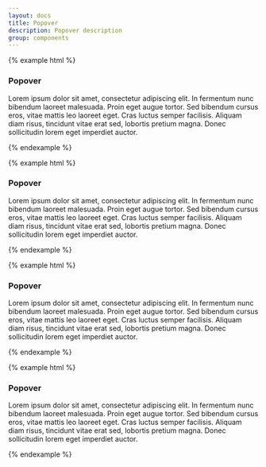 ```yaml
---
layout: docs
title: Popover
description: Popover description
group: components
---
```


{% example html %}

<div class="sv-popover">
   <div class="sv-popover__arrow sv-popover__arrow--top"></div>
   <div class="sv-popover__header">
      <h3 class="sv-popover__header__title">Popover</h3>
   </div>
   <div class="sv-popover__content">
      Lorem ipsum dolor sit amet, consectetur adipiscing elit. In fermentum nunc bibendum laoreet malesuada. Proin eget augue tortor. Sed bibendum cursus eros, vitae mattis leo laoreet eget. Cras luctus semper facilisis. Aliquam diam risus, tincidunt vitae erat sed, lobortis pretium magna. Donec sollicitudin lorem eget imperdiet auctor.
   </div>
</div>

{% endexample %}

{% example html %}

<div class="sv-popover">
   <div class="sv-popover__arrow sv-popover__arrow--bottom"></div>
   <div class="sv-popover__header">
      <h3 class="sv-popover__header__title">Popover</h3>
   </div>
   <div class="sv-popover__content">
      Lorem ipsum dolor sit amet, consectetur adipiscing elit. In fermentum nunc bibendum laoreet malesuada. Proin eget augue tortor. Sed bibendum cursus eros, vitae mattis leo laoreet eget. Cras luctus semper facilisis. Aliquam diam risus, tincidunt vitae erat sed, lobortis pretium magna. Donec sollicitudin lorem eget imperdiet auctor.
   </div>
</div>

{% endexample %}

{% example html %}

<div class="sv-popover">
   <div class="sv-popover__arrow sv-popover__arrow--left"></div>
   <div class="sv-popover__header">
      <h3 class="sv-popover__header__title">Popover</h3>
   </div>
   <div class="sv-popover__content">
      Lorem ipsum dolor sit amet, consectetur adipiscing elit. In fermentum nunc bibendum laoreet malesuada. Proin eget augue tortor. Sed bibendum cursus eros, vitae mattis leo laoreet eget. Cras luctus semper facilisis. Aliquam diam risus, tincidunt vitae erat sed, lobortis pretium magna. Donec sollicitudin lorem eget imperdiet auctor.
   </div>
</div>

{% endexample %}

{% example html %}

<div class="sv-popover">
   <div class="sv-popover__arrow sv-popover__arrow--right"></div>
   <div class="sv-popover__header">
      <h3 class="sv-popover__header__title">Popover</h3>
   </div>
   <div class="sv-popover__content">
      Lorem ipsum dolor sit amet, consectetur adipiscing elit. In fermentum nunc bibendum laoreet malesuada. Proin eget augue tortor. Sed bibendum cursus eros, vitae mattis leo laoreet eget. Cras luctus semper facilisis. Aliquam diam risus, tincidunt vitae erat sed, lobortis pretium magna. Donec sollicitudin lorem eget imperdiet auctor.
   </div>
</div>

{% endexample %}
